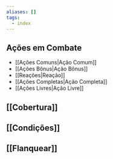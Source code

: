 ```yaml
---
aliases: []
tags:
  - index
---
```

 
## Ações em Combate
- [[Ações Comuns|Ação Comum]]
- [[Ações Bônus|Ação Bônus]]
- [[Reações|Reação]]
- [[Ações Completas|Ação Completa]]
- [[Ações Livres|Ação Livre]]

## [[Cobertura]]

## [[Condições]]

## [[Flanquear]]